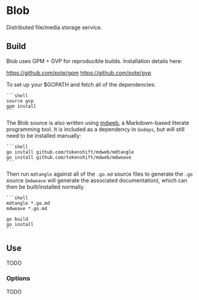 # Blob

Distributed file/media storage service.

## Build

Blob uses GPM + GVP for reproducible builds. Installation details here:

https://github.com/pote/gpm
https://github.com/pote/gvp

To set up your $GOPATH and fetch all of the dependencies:

	```shell
	source gvp
	gpm install
	```

The Blob source is also written using [mdweb](https://github.com/tokenshift/mdweb),
a Markdown-based literate programming tool. It is included as a dependency in
`Godeps`, but will still need to be installed manually:

	```shell
	go install github.com/tokenshift/mdweb/mdtangle
	go install github.com/tokenshift/mdweb/mdweave
	```

Then run `mdtangle` against all of the `.go.md` source files to generate the
`.go` source (`mdweave` will generate the associated documentation), which can
then be built/installed normally.

	```shell
	mdtangle *.go.md
	mdweave *.go.md

	go build
	go install
	```

## Use

TODO

### Options

TODO
